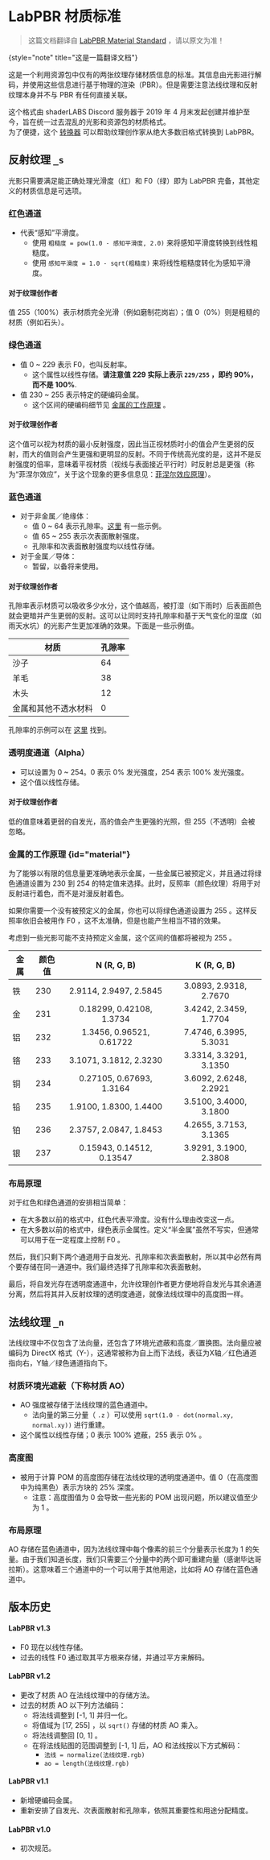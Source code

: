 # LabPBR 材质标准

<show-structure depth="2"/>

> 这篇文档翻译自 [LabPBR Material Standard](https://shaderlabs.org/wiki/LabPBR_Material_Standard) ，请以原文为准！
>
{style="note" title="这是一篇翻译文档"}

这是一个利用资源包中仅有的两张纹理存储材质信息的标准。其信息由光影进行解码，并使用这些信息进行基于物理的渲染（<tooltip term="PBR">PBR</tooltip>）。但是需要注意法线纹理和反射纹理本身并不与 PBR 有任何直接关联。

这个格式由 shaderLABS Discord 服务器于 2019 年 4 月末发起创建并维护至今，旨在统一过去混乱的光影和资源包的材质格式。  
为了便捷，这个 [转换器](https://github.com/flodri/RGBA-Formats-Converter/releases/tag/0.4) 可以帮助纹理创作家从绝大多数旧格式转换到 LabPBR。

## 反射纹理 `_s`

光影只需要满足能正确处理光滑度（红）和 F0（绿）即为 LabPBR 完备，其他定义的材质信息是可选项。

### 红色通道

- 代表“感知”平滑度。
  - 使用 `粗糙度 = pow(1.0 - 感知平滑度, 2.0)` 来将感知平滑度转换到线性粗糙度。
  - 使用 `感知平滑度 = 1.0 - sqrt(粗糙度)` 来将线性粗糙度转化为感知平滑度。

#### 对于纹理创作者

值 255（100%）表示材质完全光滑（例如磨制花岗岩）；值 0（0%）则是粗糙的材质（例如石头）。

### 绿色通道

- 值 0 ~ 229 表示 F0，也叫反射率。
  - 这个属性以线性存储。**请注意值 229 实际上表示 `229/255` ，即约 90%，而不是 100%**.
- 值 230 ~ 255 表示特定的硬编码金属。
  - 这个区间的硬编码细节见 [金属的工作原理](#material) 。

#### 对于纹理创作者

这个值可以视为材质的最小反射强度，因此当正视材质时小的值会产生更弱的反射，而大的值则会产生更强和更明显的反射。不同于传统高光度的是，这并不是反射强度的倍率，意味着平视材质（视线与表面接近平行时）时反射总是更强（称为“菲涅尔效应”，关于这个现象的更多信息见：[菲涅尔效应原理](https://www.researchgate.net/figure/Principle-of-the-Fresnel-effect-the-amount-of-reflection-on-a-reflective-surface-depends_fig3_319178578)）。

### 蓝色通道

- 对于非金属／绝缘体：
  - 值 0 ~ 64 表示孔隙率。[这里](https://github.com/rre36/lab-pbr/wiki/Porosity-Examples) 有一些示例。
  - 值 65 ~ 255 表示次表面散射强度。
  - 孔隙率和次表面散射强度均以线性存储。
- 对于金属／导体：
  - 暂留，以备将来使用。

#### 对于纹理创作者

孔隙率表示材质可以吸收多少水分，这个值越高，被打湿（如下雨时）后表面颜色就会更暗并产生更弱的反射。这可以让同时支持孔隙率和基于天气变化的湿度（如雨天水坑）的光影产生更加准确的效果。下面是一些示例值。

| 材质 | 孔隙率 |
| -- | -- |
| 沙子 | 64 |
| 羊毛 | 38 |
| 木头 | 12 |
| 金属和其他不透水材料 | 0 |

孔隙率的示例可以在 [这里](https://github.com/rre36/lab-pbr/wiki/Porosity-Examples) 找到。

### 透明度通道（Alpha）

- 可以设置为 0 ~ 254。0 表示 0% 发光强度，254 表示 100% 发光强度。
- 这个值以线性存储。

#### 对于纹理创作者

低的值意味着更弱的自发光，高的值会产生更强的光照，但 255（不透明）会被忽略。

### 金属的工作原理 {id="material"}

为了能够以有限的信息量更准确地表示金属，一些金属已被预定义，并且通过将绿色通道设置为 230 到 254 的特定值来选择。此时，反照率（颜色纹理）将用于对反射进行着色，而不是对漫反射着色。

如果你需要一个没有被预定义的金属，你也可以将绿色通道设置为 255 。这样反照率依旧会被用作 F0 ，这不太准确，但是也能产生相当不错的效果。

考虑到一些光影可能不支持预定义金属，这个区间的值都将被视为 255 。

| 金属 | 颜色值 |        N (R, G, B)        |      K (R, G, B)       |
|----|-----|:-------------------------:|:----------------------:|
| 铁  | 230 |  2.9114, 2.9497, 2.5845   | 3.0893, 2.9318, 2.7670 |
| 金  | 231 | 0.18299, 0.42108, 1.3734  | 3.4242, 2.3459, 1.7704 |
| 铝  | 232 | 1.3456, 0.96521, 0.61722  | 7.4746, 6.3995, 5.3031 |
| 铬  | 233 |  3.1071, 3.1812, 2.3230   | 3.3314, 3.3291, 3.1350 |
| 铜  | 234 | 0.27105, 0.67693, 1.3164  | 3.6092, 2.6248, 2.2921 |
| 铅  | 235 |  1.9100, 1.8300, 1.4400   | 3.5100, 3.4000, 3.1800 |
| 铂  | 236 |  2.3757, 2.0847, 1.8453   | 4.2655, 3.7153, 3.1365 |
| 银  | 237 | 0.15943, 0.14512, 0.13547 | 3.9291, 3.1900, 2.3808 |

### 布局原理

对于红色和绿色通道的安排相当简单：

- 在大多数以前的格式中，红色代表平滑度。没有什么理由改变这一点。
- 在大多数以前的格式中，绿色表示金属性。定义“半金属”虽然不写实，但通常可以用于在一定程度上控制 F0 。

然后，我们只剩下两个通道用于自发光、孔隙率和次表面散射，所以其中必然有两个要存储在同一通道中。我们最终选择了孔隙率和次表面散射。

最后，将自发光存在透明度通道中，允许纹理创作者更方便地将自发光与其余通道分离，然后将其并入反射纹理的透明度通道，就像法线纹理中的高度图一样。

## 法线纹理 `_n`

法线纹理中不仅包含了法向量，还包含了环境光遮蔽和高度／置换图。法向量应被编码为 DirectX 格式（Y-），这通常被称为自上而下法线，表征为X轴／红色通道指向右，Y轴／绿色通道指向下。

### 材质环境光遮蔽（下称材质 AO）

- AO 强度被存储于法线纹理的蓝色通道中。
  - 法向量的第三分量（ `.z` ）可以使用 `sqrt(1.0 - dot(normal.xy, normal.xy))` 进行重建。
- 这个属性以线性存储；0 表示 100% 遮蔽，255 表示 0% 。

### 高度图

- 被用于计算 POM 的高度图存储在法线纹理的透明度通道中。值 0（在高度图中为纯黑色）表示方块的 25% 深度。
  - 注意：高度图值为 0 会导致一些光影的 POM 出现问题，所以建议值至少为 1 。

### 布局原理

AO 存储在蓝色通道中，因为法线纹理中每个像素的前三个分量表示长度为 1 的矢量。由于我们知道长度，我们只需要三个分量中的两个即可重建向量（感谢毕达哥拉斯）。这意味着三个通道中的一个可以用于其他用途，比如将 AO 存储在蓝色通道中。

## 版本历史

#### LabPBR v1.3

- F0 现在以线性存储。
- 过去的线性 F0 通过取其平方根来存储，并通过平方来解码。

#### LabPBR v1.2

- 更改了材质 AO 在法线纹理中的存储方法。
- 过去的材质 AO 以下列方法编码：
  - 将法线调整到 [-1, 1] 并归一化。
  - 将值域为 [17, 255] ，以 `sqrt()` 存储的材质 AO 乘入。
  - 将法线调整回 [0, 1] 。
  - 在将法线贴图的范围调整到 [-1, 1] 后，AO 和法线按以下方式解码：
    - `法线 = normalize(法线纹理.rgb)`
    - `ao = length(法线纹理.rgb)`

#### LabPBR v1.1

- 新增硬编码金属。
- 重新安排了自发光、次表面散射和孔隙率，依照其重要性和用途分配精度。

#### LabPBR v1.0

- 初次规范。

